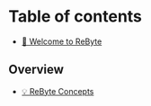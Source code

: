 # Table of contents

* [🎉 Welcome to ReByte](README.md)

## Overview

* [💡 ReByte Concepts](overview/understanding-rebyte-architecture.md)

[//]: # (## Callable Reference)

[//]: # ()
[//]: # (* [Actions]&#40;callable/actions/README.md&#41;)

[//]: # (  * [Models]&#40;callable/actions/models/README.md&#41;)

[//]: # (    * [Language Model]&#40;callable/actions/models/language-model.md&#41;)

[//]: # (    * [Language Model With Code]&#40;callable/actions/models/language-model-with-code.md&#41;)

[//]: # (  * [Data]&#40;callable/actions/data/README.md&#41;)

[//]: # (    * [Dataset Loader]&#40;callable/actions/data/dataset-loader.md&#41;)

[//]: # (  * [Tools]&#40;callable/actions/tools/README.md&#41;)

[//]: # (    * [Knowledge Search]&#40;callable/actions/tools/knowledge-search.md&#41;)

[//]: # (    * [Google Search]&#40;callable/actions/tools/google-search.md&#41;)

[//]: # (    * [Curl Request]&#40;callable/actions/tools/curl-request.md&#41;)

[//]: # (    * [Web Page Crawler]&#40;callable/actions/tools/web-page-crawler.md&#41;)

[//]: # (  * [Control]&#40;callable/blocks/control/README.md&#41;)

[//]: # (    * [Code]&#40;callable/blocks/control/code.md&#41;)

[//]: # (    * [Loop Until]&#40;callable/blocks/control/loop-until.md&#41;)

[//]: # (    * [Map Reduce]&#40;callable/blocks/control/map-reduce.md&#41;)

[//]: # (* [Use Cases]&#40;callable/use-cases/README.md&#41;)

[//]: # (  * [Building a Company Help Desk]&#40;callable/use-cases/building-a-company-help-desk.md&#41;)

[//]: # (  * [Creating a Social Media Manager Chatbot]&#40;callable/use-cases/creating-a-social-media-manager-chatbot.md&#41;)

[//]: # (  * [Utilizing Model Examples to Convert Text to JSON]&#40;callable/use-cases/utilizing-model-examples-to-convert-text-to-json.md&#41;)

[//]: # (  * [Retrievals from Knowledge Search Blocks]&#40;callable/use-cases/retrievals-from-knowledge-search-blocks.md&#41;)

[//]: # (  * [Chatbot with Google Search Assistance]&#40;callable/use-cases/chatbot-with-google-search-assistance.md&#41;)